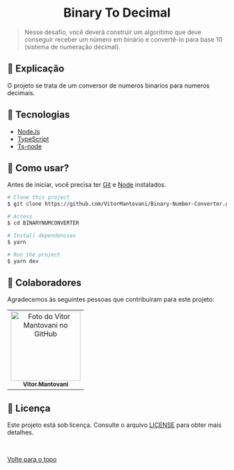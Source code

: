 <h1 align="center">Binary To Decimal</h1>


<!-- @import "[TOC]" {cmd="toc" depthFrom=1 depthTo=6 orderedList=false} -->


> Nesse desafio, você deverá construir um algorítimo que deve conseguir receber um número em binário e convertê-lo para base 10 (sistema de numeração decimal).


## :page_facing_up: Explicação

O projeto se trata de um conversor de numeros binarios para numeros decimais.

## 🚀 Tecnologias

- [NodeJs](https://nodejs.org/en/)
- [TypeScript](https://www.typescriptlang.org)
- [Ts-node](https://www.npmjs.com/package/ts-node)



## :closed_book: Como usar?

Antes de iniciar, você precisa ter [Git](https://git-scm.com) e [Node](https://nodejs.org/en/) instalados.

```bash
# Clone this project
$ git clone https://github.com/VitorMantovani/Binary-Number-Converter.git

# Access
$ cd BINARYNUMCONVERTER

# Install dependencies
$ yarn

# Run the project
$ yarn dev

```

## 🤝 Colaboradores

Agradecemos às seguintes pessoas que contribuíram para este projeto:

<table>
  <tr>
    <td align="center">
      <a href="#">
        <img src="https://avatars.githubusercontent.com/u/93927096?v=4" width="160px;" alt="Foto do Vitor Mantovani no GitHub"/><br>
        <sub>
          <b>Vitor Mantovani</b>
        </sub>
      </a>
    </td>
  </tr>
</table>

## 📝 Licença

Este projeto está sob licença. Consulte o arquivo [LICENSE](LICENSE.md) para obter mais detalhes.

&#xa0;

<a href="#top">Volte para o topo</a>
